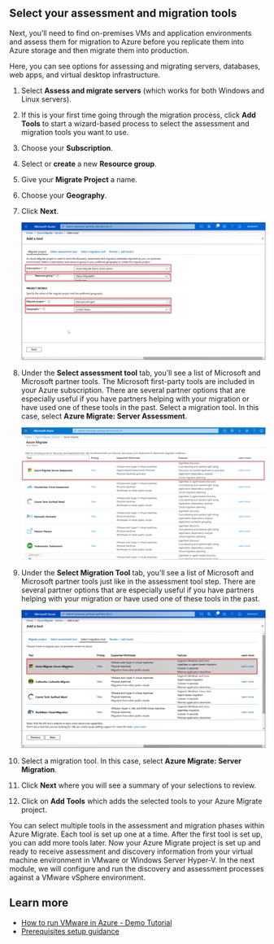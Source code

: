 ## Select your assessment and migration tools
Next, you’ll need to find on-premises VMs and application environments and assess them for migration to Azure before you replicate them into Azure storage and then migrate them into production.  

Here, you can see options for assessing and migrating servers, databases, web apps, and virtual desktop infrastructure. 
1. Select **Assess and migrate servers** (which works for both Windows and Linux servers). 
1. If this is your first time going through the migration process, click **Add Tools** to start a wizard-based process to select the assessment and migration tools you want to use. 
1. Choose your **Subscription**. 
1. Select or **create** a new **Resource group**. 
1. Give your **Migrate Project** a name.
1. Choose your **Geography**. 
1. Click **Next**.

   ![Migrate project](../media/migrate-project.png)
1. Under the **Select assessment tool** tab, you’ll see a list of Microsoft and Microsoft partner tools. The Microsoft first-party tools are included in your Azure subscription. There are several partner options that are especially useful if you have partners helping with your migration or have used one of these tools in the past. Select a migration tool. In this case, select **Azure Migrate: Server Assessment**.

   ![Choose assessment tool](../media/choose-assessment.png)
1. Under the **Select Migration Tool** tab, you’ll see a list of Microsoft and Microsoft partner tools just like in the assessment tool step. There are several partner options that are especially useful if you have partners helping with your migration or have used one of these tools in the past.

   ![Choose migration tool](../media/choose-migration.png)
1. Select a migration tool. In this case, select **Azure Migrate: Server Migration**.
1. Click **Next** where you will see a summary of your selections to review.
1. Click on **Add Tools** which adds the selected tools to your Azure Migrate project.

You can select multiple tools in the assessment and migration phases within Azure Migrate. Each tool is set up one at a time. After the first tool is set up, you can add more tools later.
Now your Azure Migrate project is set up and ready to receive assessment and discovery information from your virtual machine environment in VMware or Windows Server Hyper-V. In the next module, we will configure and run the discovery and assessment processes against a VMware vSphere environment. 

## Learn more
 - [How to run VMware in Azure - Demo Tutorial](https://www.microsoft.com/videoplayer/embed/RE4sOiW)
 - [Prerequisites setup guidance](https://docs.microsoft.com/azure/migrate/tutorial-prepare-vmware#prepare-azure)

